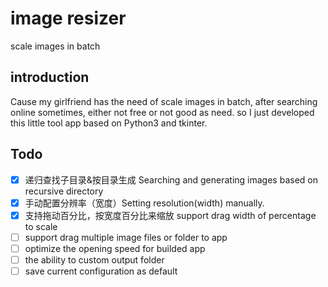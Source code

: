 
# image resizer

scale images in batch

## introduction

Cause my girlfriend has the need of scale images in batch, after searching online sometimes, either not free or not good as need. so I just developed this little tool app based on Python3 and tkinter.

## Todo

- [x] 递归查找子目录&按目录生成  Searching and generating images based on recursive directory
- [x] 手动配置分辨率（宽度）Setting resolution(width) manually.
- [x] 支持拖动百分比，按宽度百分比来缩放 support drag width of percentage to scale
- [ ] support drag multiple image files or folder to app
- [ ] optimize the opening speed for builded app
- [ ] the ability to custom output folder
- [ ] save current configuration as default
